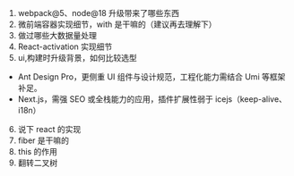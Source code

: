 1. webpack@5、node@18 升级带来了哪些东西
2. 微前端容器实现细节，with 是干嘛的（建议再去理解下）
3. 做过哪些大数据量处理
4. React-activation 实现细节
5. ui,构建时升级背景，如何比较选型

- Ant Design Pro，更侧重 UI 组件与设计规范，工程化能力需结合 Umi 等框架补足。
- Next.js，需强 SEO 或全栈能力的应用，插件扩展性弱于 icejs（keep-alive、i18n）

6. 说下 react 的实现
7. fiber 是干嘛的
8. this 的作用
9. 翻转二叉树
